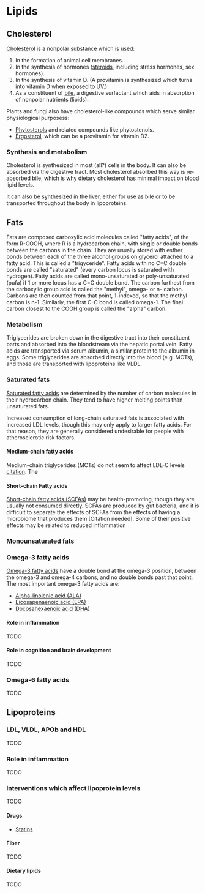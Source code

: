 # Lipids


## Cholesterol

[Cholesterol](https://en.wikipedia.org/wiki/Cholesterol) is a nonpolar substance which is used:
1. In the formation of animal cell membranes.
2. In the synthesis of hormones ([steroids](https://en.wikipedia.org/wiki/Steroid_hormone), including stress hormones, sex hormones).
3. In the synthesis of vitamin D. (A provitamin is synthesized which turns into vitamin D when exposed to UV.)
3. As a constituent of [bile](https://en.wikipedia.org/wiki/Bile), a digestive surfactant which aids in absorption of nonpolar nutrients (lipids).

Plants and fungi also have cholesterol-like compounds which serve similar physiological purposess:
* [Phytosterols](https://en.wikipedia.org/wiki/Phytosterol) and related compounds like phytostenols.
* [Ergosterol](https://en.wikipedia.org/wiki/Ergosterol), which can be a provitamin for vitamin D2.

### Synthesis and metabolism

Cholesterol is synthesized in most (all?) cells in the body.
It can also be absorbed via the digestive tract.
Most cholesterol absorbed this way is re-absorbed bile, which is why dietary cholesterol has minimal impact on blood lipid levels.
<!-- TODO: Add subsection of rough quantities of flux through the digestive tract. -->
It can also be synthesized in the liver, either for use as bile or to be transported throughout the body in lipoproteins.

## Fats

Fats are composed carboxylic acid molecules called "fatty acids", of the form R-COOH, where R is a hydrocarbon chain, with single or double bonds between the carbons in the chain.
They are usually stored with esther bonds between each of the three alcohol groups on glycerol attached to a fatty acid.
This is called a "trigyceride". 
Fatty acids with no C=C double bonds are called "saturated" (every carbon locus is saturated with hydrogen).
Fatty acids are called mono-unsaturated or poly-unsaturated (pufa) if 1 or more locus has a C=C double bond.
The carbon furthest from the carboxylic group acid is called the "methyl", omega- or n- carbon.
Carbons are then counted from that point, 1-indexed, so that the methyl carbon is n-1.
Similarly, the first C-C bond is called omega-1.
The final carbon closest to the COOH group is called the "alpha" carbon.

### Metabolism

Triglycerides are broken down in the digestive tract into their constituent parts and absorbed into the bloodstream via the hepatic portal vein.
Fatty acids are transported via serum albumin, a similar protein to the albumin in eggs.
Some triglycerides are absorbed directly into the blood (e.g. MCTs), and those are transported with lipoproteins like VLDL.

### Saturated fats

[Saturated fatty acids](https://en.wikipedia.org/wiki/Saturated_fat) are determined by the number of carbon molecules in their hydrocarbon chain.
They tend to have higher melting points than unsaturated fats.

Increased consumption of long-chain saturated fats is associated with increased LDL levels, though this may only apply to larger fatty acids.
For that reason, they are generally considered undesirable for people with atherosclerotic risk factors.

#### Medium-chain fatty acids
Medium-chain triglycerides (MCTs) do not seem to affect LDL-C levels [citation](https://pubmed.ncbi.nlm.nih.gov/34255085/).
The 

#### Short-chain Fatty acids
[Short-chain fatty acids (SCFAs)](https://en.wikipedia.org/wiki/Short-chain_fatty_acid) may be health-promoting, though they are usually not consumed directly.
SCFAs are produced by gut bacteria, and it is difficult to separate the effects of SCFAs from the effects of having a microbiome that produces them [Citation needed].
Some of their positive effects may be related to reduced inflammation

### Monounsaturated fats

### Omega-3 fatty acids

[Omega-3 fatty acids](https://en.wikipedia.org/wiki/Omega-3_fatty_acid) have a double bond at the omega-3 position, between the omega-3 and omega-4 carbons, and no double bonds past that point. The most important omega-3 fatty acids are:
* [Alpha-linolenic acid (ALA)](https://en.wikipedia.org/wiki/%CE%91-Linolenic_acid)
* [Eicosapenaenoic acid (EPA)](https://en.wikipedia.org/wiki/Eicosapentaenoic_acid)
* [Docosahexaenoic acid (DHA)](https://en.wikipedia.org/wiki/Docosahexaenoic_acid)

#### Role in inflammation

TODO

#### Role in cognition and brain development

TODO

### Omega-6 fatty acids

TODO


## Lipoproteins

### LDL, VLDL, APOb and HDL

TODO


### Role in inflammation

TODO


### Interventions which affect lipoprotein levels

TODO

#### Drugs

* [Statins](../interventions/statins.md)

#### Fiber

TODO

#### Dietary lipids

TODO
